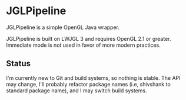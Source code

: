 # JGLPipeline

JGLPipeline is a simple OpenGL Java wrapper.

JGLPipeline is built on LWJGL 3 and requires OpenGL 2.1 or greater. Immediate mode is not used in favor of more modern practices.

## Status

I'm currently new to Git and build systems, so nothing is stable. The API may change, I'll probably refactor package names (i.e, shivshank to standard package name), and I may switch build systems.